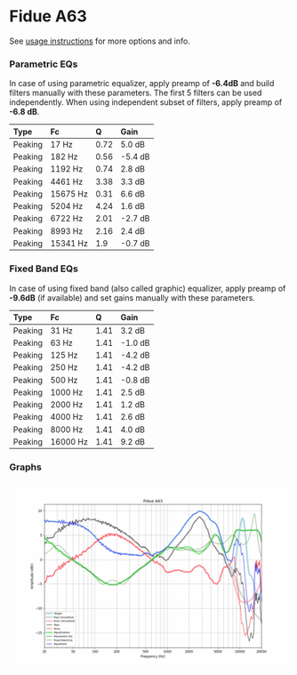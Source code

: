 # Fidue A63
See [usage instructions](https://github.com/jaakkopasanen/AutoEq#usage) for more options and info.

### Parametric EQs
In case of using parametric equalizer, apply preamp of **-6.4dB** and build filters manually
with these parameters. The first 5 filters can be used independently.
When using independent subset of filters, apply preamp of **-6.8 dB**.

| Type    | Fc       |    Q | Gain    |
|:--------|:---------|:-----|:--------|
| Peaking | 17 Hz    | 0.72 | 5.0 dB  |
| Peaking | 182 Hz   | 0.56 | -5.4 dB |
| Peaking | 1192 Hz  | 0.74 | 2.8 dB  |
| Peaking | 4461 Hz  | 3.38 | 3.3 dB  |
| Peaking | 15675 Hz | 0.31 | 6.6 dB  |
| Peaking | 5204 Hz  | 4.24 | 1.6 dB  |
| Peaking | 6722 Hz  | 2.01 | -2.7 dB |
| Peaking | 8993 Hz  | 2.16 | 2.4 dB  |
| Peaking | 15341 Hz | 1.9  | -0.7 dB |

### Fixed Band EQs
In case of using fixed band (also called graphic) equalizer, apply preamp of **-9.6dB**
(if available) and set gains manually with these parameters.

| Type    | Fc       |    Q | Gain    |
|:--------|:---------|:-----|:--------|
| Peaking | 31 Hz    | 1.41 | 3.2 dB  |
| Peaking | 63 Hz    | 1.41 | -1.0 dB |
| Peaking | 125 Hz   | 1.41 | -4.2 dB |
| Peaking | 250 Hz   | 1.41 | -4.2 dB |
| Peaking | 500 Hz   | 1.41 | -0.8 dB |
| Peaking | 1000 Hz  | 1.41 | 2.5 dB  |
| Peaking | 2000 Hz  | 1.41 | 1.2 dB  |
| Peaking | 4000 Hz  | 1.41 | 2.6 dB  |
| Peaking | 8000 Hz  | 1.41 | 4.0 dB  |
| Peaking | 16000 Hz | 1.41 | 9.2 dB  |

### Graphs
![](./Fidue%20A63.png)